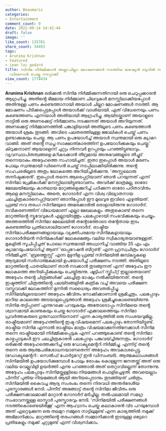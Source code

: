 ```yaml
---
author: Beaumaris
categories:
- Entertainment
comment_count: 0
date: 2022-09-14 14:41:44
draft: false
image: ''
like_count: 135781
share_count: 34493
tags:
- Arunima Krishnan
- Featured
- jean luc godard
title: സിനിമ നിർമ്മിക്കാൻ അല്ലറചില്ലറ മോഷണങ്ങൾ നടത്തിയ മനുഷ്യൻ ഒടുവിൽ സ്വന്തം മരണവും
  ഡിസൈൻ ചെയ്തു നടപ്പാക്കി
view_count: 1774434
---
```


**Arunima Krishnan** ഒരിക്കൽ സിനിമ നിർമ്മിക്കുന്നതിനായി ഒരു ചെറുപ്പക്കാരൻ ആഗ്രഹിച്ചു. അതിൻ്റെ ഭീമമായ നിർമ്മാണ ചിലവുകൾ മനസ്സിലാക്കിയപ്പോൾ അതിനുള്ള പണം കണ്ടെത്താനായി അയാൾ ചില്ലറ മോഷണങ്ങൾ നടത്തി. ആ മോഷണം പിടിക്കപ്പെട്ടപ്പോൾ അയാൾക്ക് വാശിയായി. ഏത് വിധേനെയും പണം കണ്ടെത്തണം എന്നയാൾ അതിയായി ആഗ്രഹിച്ചു. ആയിടയ്ക്കാണ് അയാളുടെ നാട്ടിൽ ഒരു അണക്കെട്ട് നിർമ്മാണം നടക്കുന്നത് അയാൾ അറിയുന്നത്. അണക്കെട്ട് നിർമ്മാണത്തിൽ പങ്കാളിയായി അതിലൂടെ പണം കണ്ടെത്താൻ അയാൾ ശ്രമം തുടങ്ങി. അവിടെ പലതരത്തിലുള്ള ജോലികൾ ചെയ്ത് പണം ഉണ്ടാക്കുകയും ചെയ്തു. ആ പണം ഉപയോഗിച്ച് അയാൾ സ്വന്തമായി ഒരു ക്യാമറ വാങ്ങി. അത് തൻ്റെ സ്വപ്ന സാക്ഷാത്കാരത്തിന് ഉപയോഗിക്കുകയും ചെയ്തു.' കിറുക്കനാണ് ആയാളെന്ന് ചുറ്റും നിന്നവർ ഉറപ്പായും പറഞ്ഞിട്ടുണ്ടാവും. വ്യവസ്ഥാപിതത്വങ്ങളെ മറികടക്കാൻ തീവ്രമായ അനുഭവങ്ങളുടെ തീച്ചൂട് തന്നെയാകും അദ്ദേഹത്തെ സഹായിച്ചത്. ഇതാ ഇപ്പൊൾ അയാൾ മരണം പോലും സ്വന്തമായി ഡിസൈൻ ചെയ്ത് നടപ്പിലാക്കിയിരിക്കുന്നു. തൻ്റെ സഹചരരിലൂടെ അതും ലോകത്തെ അറിയിച്ചിരിക്കുന്നു. 'അസ്സലൊരു തന്നിഷ്ടക്കരൻ'. ഇപ്പൊൾ തന്നെ ആരെപ്പറ്റിയാണ് ഞാൻ പറയുന്നത് എന്ന് സിനിമാ പ്രേമികൾക്ക് മനസ്സിലായിട്ടുണ്ടാവണം. അവർക്ക് മാത്രമല്ല, ഓരോ മേഖലയിലേയും കാതലായ മാറ്റങ്ങളെക്കുറിച്ച് പഠിക്കുന്ന ഓരോ പഠിതാവിനും ആളെ മനസ്സിലാകും. അതെ, ഗോദാർദ് എന്ന വിശ്വ വിഖ്യാതനായ ചലച്ചിത്രകാരനെപ്പറ്റിയാണ് ഞാനിപ്പോൾ ഈ മുഖവുര ഇവിടെ എഴുതിയത്. ഫ്രഞ്ച് നവ തരംഗ സിനിമയുടെ അമരക്കാരിൽ ഒരാളായിരുന്നു ഗോദാർദ്. നവീകരണത്തിന് വിധേയമാണ് എല്ലാ മേഖലകളും. അതുകൊണ്ട് തന്നെ മാറ്റത്തിൻ്റെ ന്യൂവേവുകൾ എല്ലായിടത്തും പലപ്പോഴായി സംഭവിക്കുകയും ചെയ്യും. അത്തരത്തിൽ സിനിമാ മേഖലയിൽ തൻ്റേടത്തോടെ തൻ്റേതായ ഇടം കണ്ടെത്തിയ പ്രതിഭാശാലിയാണ് ഗോദാർദ്. രാഷ്ട്രീയ സിനിമാപരീക്ഷണങ്ങളായാലും വ്യക്തിപരമായ സിനിമകളായാലും ഗൊദാർദിയൻ സിനിമകൾക്ക് ലോകമെങ്ങും വലിയ സ്വീകാര്യതയാണുള്ളത്. മുകളിൽ സൂചിപ്പിച്ചത് പോലെ സ്വന്തമായി അധ്വാനിച്ച് വാങ്ങിയ 35 എം എം ക്യാമറയുപയോഗിച്ച് ആണ് 'ഓപ്പറേഷൻ ബീറ്റൺ' എന്ന ഹ്രസ്വചിത്രം ഗോദാർദ് നിർമ്മിച്ചത്. 'ബ്രത്ത്ലെസ്സ്' എന്ന മുഴുനീള ഫ്രഞ്ച് സിനിമയിൽ ജമ്പ്കട്ടുകളെ ആദ്യമായി സർഗാത്മകമായി ഉപയോഗിച്ച് പരീക്ഷണം നടത്തി. അതിലൂടെ മാറ്റത്തിൻ്റെ പാതയിലാണ് താൻ നടക്കാൻ തുടങ്ങുന്നത് എന്ന് അദ്ദേഹം ഈ ലോകത്തെ അറിയിപ്പിക്കുകയും ചെയ്തിരുന്നു. ഷൂട്ടിംഗ് സ്ക്രിപ്റ്റ് ഇല്ലാതെയാണ് അദ്ദേഹം തൻ്റെ ചിത്രങ്ങൾക്ക് ചലച്ചിത്ര ഭാഷ്യം നൽകിയിരുന്നത്. തൻ്റെ ഇഷ്ടത്തിന് ചിത്രത്തിൻ്റെ പലയിടങ്ങളിൽ കത്രിക വച്ച് അവയെ പരീക്ഷണ വസ്തുവാക്കി ലോകത്തിന് മുന്നിൽ സധൈര്യം അവതരിപ്പിച്ചു. സിനിമയിലൂടെയാണ് അദ്ദേഹം ജീവിതം നോക്കിക്കാണാൻ ശ്രമിച്ചതും. പലപ്പോഴും മാറിയ കാലത്തെ അടയാളപ്പെടുത്താൻ അദ്ദേഹം ശ്രമിച്ചുകൊണ്ടെയിരുന്നു. സിനിമ തട്ടിപ്പാണ് എന്നുറക്കെ പറയുകയും അതോടൊപ്പം സിനിമയെ തൻ്റെ ശ്വാസമായി കാണുകയും ചെയ്ത ഗോദാർദ് എക്കാലത്തെയും സിനിമാ പ്രവർത്തകരുടെ ഗുരുസ്ഥാനീയനാണ് എന്ന കാര്യത്തിൽ ഒരു സംശയവുമില്ല. രാഷ്ട്രീയമാണ് അദ്ദേഹത്തിൻ്റെ ഇഷ്ട വിഷയമെന്ന് പലപ്പോഴും തോന്നിയിട്ടുണ്ട്. രാഷ്ട്രീയ സിനിമ എന്നാൽ രാഷ്ട്രീയം മാത്രം വിഷയമാക്കുന്നതിനേക്കാൾ സിനിമ തന്നെ രാഷ്ട്രീയമായി നിർമ്മിക്കപ്പെടുക എന്ന് പറഞ്ഞുകൊണ്ട് തൻ്റെ സിനിമാ കാഴ്ചപ്പാടുകൾ ഈ ചലച്ചിത്രകാരൻ പലപ്പോഴും പങ്കുവയ്ച്ചിരുന്നതും. ഗോദാർദ് ഒരിക്കൽ അദ്ദേഹത്തെക്കുറിച്ച് ഒരു ഡോക്യുമെൻ്ററി നിർമ്മിച്ചു. എന്നിട്ട് തന്റെ തന്നെ ഒരു ആത്മപരിശോധനയാണതെന്ന് അദ്ദേഹം അവകാശപ്പെട്ടു. (ഡോക്യുമെൻ്ററി : സെൽഫ് പോർട്ടറേറ്റ് ഇൻ ഡിസംബർ). ആത്മകഥാംശങ്ങൾ സിനിമയിൽ ഉപയോഗിക്കുമ്പോൾ പോലും രോഷം കൊള്ളുന്ന ജനതയ്ക്ക് അത് ഒരു വലിയ വെല്ലുവിളി ഉയർത്തി എന്നു പറഞ്ഞാൽ അത് തെറ്റാവില്ലെന്ന് തോന്നുന്നു. അദ്ദേഹം പലപ്പോഴും സിനിമയ്ക്കുള്ളിലെ നിയമങ്ങൾ പൊളിച്ചെഴുതി. അവയെല്ലാം പിന്നീട് പുതിയ നിയമങ്ങൾ ആയി അറിയപ്പെടാനും തുടങ്ങിയത് ചരിത്രം. സിനിമയിൽ കൈവച്ച ആദ്യ സംരംഭം തന്നെ നിരവധി അന്തർദേശീയ പുരസ്കാരങ്ങൾ നേടി. പിന്നീട് അങ്ങോട്ട് തൻ്റെ സിനിമാ ജീവിതം ഒരു പരീക്ഷണക്കാലമാക്കി മാറ്റാൻ ഗോദാർദ് മടിച്ചില്ല. തൽഫലമായി സമഗ്ര സംഭാവനയ്ക്കുള്ള ഓസ്കാർ പുരസ്കാരവും നേടി. 'സിനിമയിൽ പരീക്ഷണങ്ങൾ നടത്തികൊണ്ടെയിരിക്കൂ' എന്ന ആഹ്വാനം ചെയ്ത കലാകാരൻ വിട പറയുമ്പോൾ അത് ഏറ്റെടുക്കുന്ന ഒരു തലമുറ നമ്മുടെ നാട്ടിലുമുണ്ട് എന്ന കാര്യത്തിൽ നമുക്ക് അഭിമാനിക്കാം. മാറ്റത്തിൻ്റെ തരംഗങ്ങൾ സമ്മാനിക്കാൻ ഇടയുള്ള ഒട്ടേറെ പ്രതിഭകളും നമുക്ക് ചുറ്റുമുണ്ട് എന്ന് വിശ്വസിക്കാം.